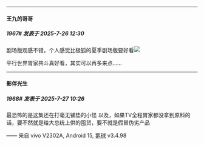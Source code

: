 ﻿
*****

####  王九的哥哥  
##### 1967#       发表于 2025-7-26 12:30

剧场版观感不错，个人感觉比极狐的夏季剧场版要好看<img src="https://static.stage1st.com/image/smiley/face2017/037.png" referrerpolicy="no-referrer">

平行世界胃家共斗真好看，其实可以再多来点……


*****

####  影伴光生  
##### 1968#       发表于 2025-7-27 10:26

最恐怖的是这集还在打毫无铺垫的小怪
以及，如果TV全程胃家都没拿到原料的话，要不然就是给大总统上供的囤货，要不就是假冒伪劣产品

—— 来自 vivo V2302A, Android 15, [鹅球](https://www.pgyer.com/GcUxKd4w) v3.4.98

